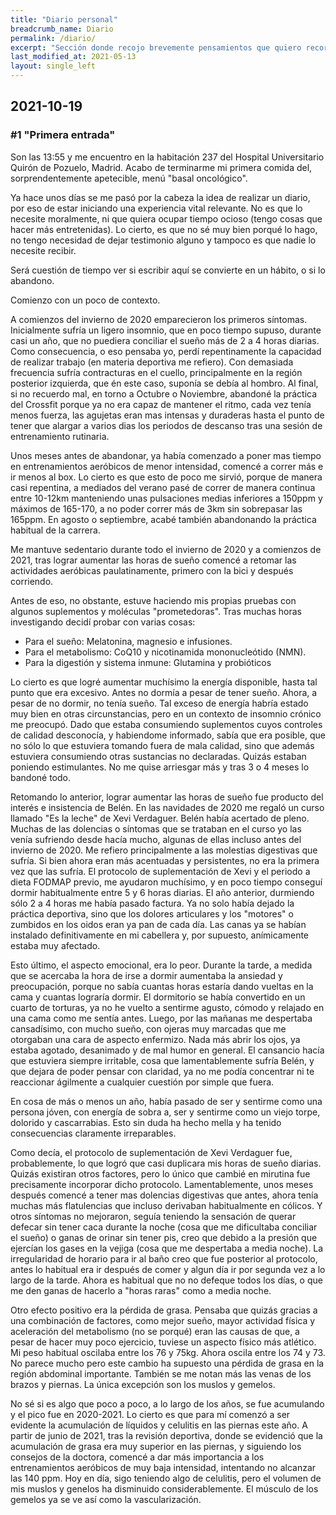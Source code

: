 ```yaml
---
title: "Diario personal"
breadcrumb_name: Diario
permalink: /diario/
excerpt: "Sección donde recojo brevemente pensamientos que quiero recordar para más adelante desarrollarlos en un artículo."
last_modified_at: 2021-05-13
layout: single_left
---
```


## 2021-10-19
### #1 "Primera entrada"

Son las 13:55 y me encuentro en la habitación 237 del Hospital Universitario Quirón de Pozuelo, Madrid. Acabo de terminarme mi primera comida del, sorprendentemente apetecible, menú "basal oncológico".

Ya hace unos días se me pasó por la cabeza la idea de realizar un diario, por eso de estar iniciando una experiencia vital relevante. No es que lo necesite moralmente, ni que quiera ocupar tiempo ocioso (tengo cosas que hacer más entretenidas). Lo cierto, es que no sé muy bien porqué lo hago, no tengo necesidad de dejar testimonio alguno y tampoco es que nadie lo necesite recibir.

Será cuestión de tiempo ver si escribir aquí se convierte en un hábito, o si lo abandono.

Comienzo con un poco de contexto. 

A comienzos del invierno de 2020 emparecieron los primeros síntomas. Inicialmente sufría un ligero insomnio, que en poco tiempo supuso, durante casi un año, que no puediera conciliar el sueño más de 2 a 4 horas diarias. Como consecuencia, o eso pensaba yo, perdí repentinamente la capacidad de realizar trabajo (en materia deportiva me refiero). Con demasiada frecuencia sufría contracturas en el cuello, principalmente en la región posterior izquierda, que én este caso, suponía se debía al hombro. Al final, si no recuerdo mal, en torno a Octubre o Noviembre, abandoné la práctica del Crossfit porque ya no era capaz de mantener el ritmo, cada vez tenía menos fuerza, las agujetas eran mas intensas y duraderas hasta el punto de tener que alargar a varios dias los periodos de descanso tras una sesión de entrenamiento rutinaria.  

Unos meses antes de abandonar, ya había comenzado a poner mas tiempo en entrenamientos aeróbicos de menor intensidad, comencé a correr más e ir menos al box. Lo cierto es que esto de poco me sirvió, porque de manera casi repentina, a mediados del verano pasé de correr de manera continua entre 10-12km manteniendo unas pulsaciones medias inferiores a 150ppm y máximos de 165-170, a no poder correr más de 3km sin sobrepasar las 165ppm. En agosto o septiembre, acabé también abandonando la práctica habitual de la carrera.

Me mantuve sedentario durante todo el invierno de 2020 y a comienzos de 2021, tras lograr aumentar las horas de sueño comencé a retomar las actividades aeróbicas paulatinamente, primero con la bici y después corriendo. 

Antes de eso, no obstante, estuve haciendo mis propias pruebas con algunos suplementos y moléculas "prometedoras". Tras muchas horas investigando decidí probar con varias cosas:
- Para el sueño: Melatonina, magnesio e infusiones.
- Para el metabolismo: CoQ10 y nicotinamida mononucleótido (NMN).
- Para la digestión y sistema inmune: Glutamina y probióticos 

Lo cierto es que logré aumentar muchísimo la energía disponible, hasta tal punto que era excesivo. Antes no dormía a pesar de tener sueño. Ahora, a pesar de no dormir, no tenía sueño. Tal exceso de energía habría estado muy bien en otras circunstancias, pero en un contexto de insomnio crónico me preocupó. Dado que estaba consumiendo suplementos cuyos controles de calidad desconocía, y habiendome informado, sabía que era posible, que no sólo lo que estuviera tomando fuera de mala calidad, sino que además estuviera consumiendo otras sustancias no declaradas. Quizás estaban poniendo estimulantes. No me quise arriesgar más y tras 3 o 4 meses lo bandoné todo.

Retomando lo anterior, lograr aumentar las horas de sueño fue producto del interés e insistencia de Belén. En las navidades de 2020 me regaló un curso llamado "Es la leche" de Xevi Verdaguer. Belén había acertado de pleno. Muchas de las dolencias o síntomas que se trataban en el curso yo las venía sufriendo desde hacía mucho, algunas de ellas incluso antes del invierno de 2020. Me refiero principalmente a las molestias digestivas que sufría. Si bien ahora eran más acentuadas y persistentes, no era la primera vez que las sufría. El protocolo de suplementación de Xevi y el periodo a dieta FODMAP previo, me ayudaron muchísimo, y en poco tiempo conseguí dormir habitualmente entre 5 y 6 horas diarias. El año anterior, durmiendo sólo 2 a 4 horas me había pasado factura. Ya no solo había dejado la práctica deportiva, sino que los dolores articulares y los "motores" o zumbidos en los oidos eran ya pan de cada día. Las canas ya se habían instalado definitivamente en mi cabellera y, por supuesto, anímicamente estaba muy afectado. 

Esto último, el aspecto emocional, era lo peor. Durante la tarde, a medida que se acercaba la hora de irse a dormir aumentaba la ansiedad y preocupación, porque no sabía cuantas horas estaría dando vueltas en la cama y cuantas lograría dormir. El dormitorio se había convertido en un cuarto de torturas, ya no he vuelto a sentirme agusto, cómodo y relajado en una cama como me sentía antes. Luego, por las mañanas me despertaba cansadísimo, con mucho sueño, con ojeras muy marcadas que me otorgaban una cara de aspecto enfermizo. Nada más abrir los ojos, ya estaba agotado, desanimado y de mal humor en general. El cansancio hacía que estuviera siempre irritable, cosa que lamentablemente sufría Belén, y que dejara de poder pensar con claridad, ya no me podía concentrar ni te reaccionar ágilmente a cualquier cuestión por simple que fuera.

En cosa de más o menos un año, había pasado de ser y sentirme como una persona jóven, con energía de sobra a, ser y sentirme como un viejo torpe, dolorido y cascarrabias. Esto sin duda ha hecho mella y ha tenido consecuencias claramente irreparables. 

Como decía, el protocolo de suplementación de Xevi Verdaguer fue, probablemente, lo que logró que casi duplicara mis horas de sueño diarias. Quizás existiran otros factores, pero lo único que cambié en mirutina fue precisamente incorporar dicho protocolo. Lamentablemente, unos meses después comencé a tener mas dolencias digestivas que antes, ahora tenía muchas más flatulencias que incluso derivaban habitualmente en cólicos. Y otros síntomas no mejoraron, seguía teniendo la sensación de querar defecar sin tener caca durante la noche (cosa que me dificultaba conciliar el sueño) o ganas de orinar sin tener pis, creo que debido a la presión que ejercían los gases en la vejiga (cosa que me despertaba a media noche). La irregularidad de horario para ir al baño creo que fue posterior al protocolo, antes lo habitual era ir después de comer y algun día ir por segunda vez a lo largo de la tarde. Ahora es habitual que no no defeque todos los días, o que me den ganas de hacerlo a "horas raras" como a media noche.

Otro efecto positivo era la pérdida de grasa. Pensaba que quizás gracias a una combinación de factores, como mejor sueño, mayor actividad física y aceleración del metabolismo (no se porqué) eran las causas de que, a pesar de hacer muy poco ejercicio, tuviese un aspecto físico más atlético. Mi peso habitual oscilaba entre los 76 y 75kg. Ahora oscila entre los 74 y 73. No parece mucho pero este cambio ha supuesto una pérdida de grasa en la región abdominal importante. También se me notan más las venas de los brazos y piernas. La única excepción son los muslos y gemelos. 

No sé si es algo que poco a poco, a lo largo de los años, se fue acumulando y el pico fue en 2020-2021. Lo cierto es que para mí comenzó a ser evidente la acumulación de líquidos y celulitis en las piernas este año. A partir de junio de 2021, tras la revisión deportiva, donde se evidenció que la acumulación de grasa era muy superior en las piernas, y siguiendo los consejos de la doctora, comencé a dar más importancia a los entrenamientos aeróbicos de muy baja intensidad, intentando no alcanzar las 140 ppm. Hoy en día, sigo teniendo algo de celulitis, pero el volumen de mis muslos y genelos ha disminuido considerablemente. El músculo de los gemelos ya se ve así como la vascularización. 





